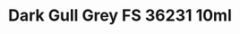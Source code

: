 ---
layout: product
title: "Dark Gull Grey FS 36231 10ml"
price: "330" 
desc: "Acrylic Laquer 10mL"
img_path: "/assets/img/RC247.webp"
brand: "AK "
available: false
special_offer: false
new: false
soon: false
cat: "020000"
subcat: "020200"
subsubcat: "020201"
sifra: "RC247"
popular: false
spec: false
---